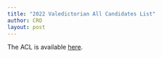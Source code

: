 ```yaml
---
title: "2022 Valedictorian All Candidates List"
author: CRO
layout: post
---
```


The ACL is available <a href="https://drive.google.com/file/d/1oBOnLwD6GM8-EhXfQxA0lQ-wgBYTCNi7/view?usp=drivesdk">here</a>.